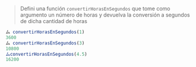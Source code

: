 > Defini una función `convertirHorasEnSegundos` que tome como argumento un número de horas y devuelva la conversión a segundos de dicha cantidad de horas

```javascript
ム convertirHorasEnSegundos(1)
3600
ム convertirHorasEnSegundos(3)
10800
ムconvertirHorasEnSegundos(4.5)
16200
```
